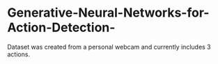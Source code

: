 # Generative-Neural-Networks-for-Action-Detection-
Dataset was created from a personal webcam and currently includes 3 actions.

